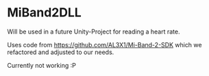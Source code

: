# MiBand2DLL
Will be used in a future Unity-Project for reading a heart rate.

Uses code from https://github.com/AL3X1/Mi-Band-2-SDK which we refactored and adjusted to our needs.

Currently not working :P
